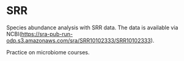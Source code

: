 # SRR
Species abundance analysis with SRR data. The data is available via NCBI(https://sra-pub-run-odp.s3.amazonaws.com/sra/SRR10102333/SRR10102333).

Practice on microbiome courses.
